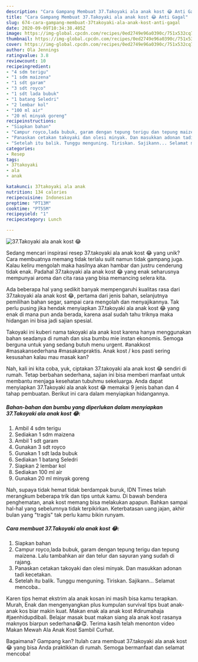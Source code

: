 ```yaml
---
description: "Cara Gampang Membuat 37.Takoyaki ala anak kost 😂 Anti Gagal"
title: "Cara Gampang Membuat 37.Takoyaki ala anak kost 😂 Anti Gagal"
slug: 674-cara-gampang-membuat-37takoyaki-ala-anak-kost-anti-gagal
date: 2020-09-09T10:34:38.405Z
image: https://img-global.cpcdn.com/recipes/0ed2749e96a0390c/751x532cq70/37takoyaki-ala-anak-kost-😂-foto-resep-utama.jpg
thumbnail: https://img-global.cpcdn.com/recipes/0ed2749e96a0390c/751x532cq70/37takoyaki-ala-anak-kost-😂-foto-resep-utama.jpg
cover: https://img-global.cpcdn.com/recipes/0ed2749e96a0390c/751x532cq70/37takoyaki-ala-anak-kost-😂-foto-resep-utama.jpg
author: Ola Jennings
ratingvalue: 3.8
reviewcount: 10
recipeingredient:
- "4 sdm terigu"
- "1 sdm maizena"
- "1 sdt garam"
- "3 sdt royco"
- "1 sdt lada bubuk"
- "1 batang Seledri"
- "2 lembar kol"
- "100 ml air"
- "20 ml minyak goreng"
recipeinstructions:
- "Siapkan bahan"
- "Campur royco,lada bubuk, garam dengan tepung terigu dan tepung maizena. Lalu tambahkan air dan telur dan sayuran yang sudah di rajang."
- "Panaskan cetakan takoyaki dan olesi minyak. Dan masukkan adonan tadi kecetakan."
- "Setelah itu balik. Tunggu menguning. Tiriskan. Sajikann... Selamat mencoba.."
categories:
- Resep
tags:
- 37takoyaki
- ala
- anak

katakunci: 37takoyaki ala anak 
nutrition: 134 calories
recipecuisine: Indonesian
preptime: "PT13M"
cooktime: "PT55M"
recipeyield: "1"
recipecategory: Lunch

---
```



![37.Takoyaki ala anak kost 😂](https://img-global.cpcdn.com/recipes/0ed2749e96a0390c/751x532cq70/37takoyaki-ala-anak-kost-😂-foto-resep-utama.jpg)

Sedang mencari inspirasi resep 37.takoyaki ala anak kost 😂 yang unik? Cara membuatnya memang tidak terlalu sulit namun tidak gampang juga. Kalau keliru mengolah maka hasilnya akan hambar dan justru cenderung tidak enak. Padahal 37.takoyaki ala anak kost 😂 yang enak seharusnya mempunyai aroma dan cita rasa yang bisa memancing selera kita.

Ada beberapa hal yang sedikit banyak mempengaruhi kualitas rasa dari 37.takoyaki ala anak kost 😂, pertama dari jenis bahan, selanjutnya pemilihan bahan segar, sampai cara mengolah dan menyajikannya. Tak perlu pusing jika hendak menyiapkan 37.takoyaki ala anak kost 😂 yang enak di mana pun anda berada, karena asal sudah tahu triknya maka hidangan ini bisa jadi sajian spesial.

Takoyaki ini kuberi nama takoyaki ala anak kost karena hanya menggunakan bahan seadanya di rumah dan sisa bumbu mie instan ekonomis. Semoga berguna untuk yang sedang butuh menu urgent. #anakkost #masakansederhana #masakanpraktis. Anak kost / kos pasti sering kesusahan kalau mau masak kan?


Nah, kali ini kita coba, yuk, ciptakan 37.takoyaki ala anak kost 😂 sendiri di rumah. Tetap berbahan sederhana, sajian ini bisa memberi manfaat untuk membantu menjaga kesehatan tubuhmu sekeluarga. Anda dapat menyiapkan 37.Takoyaki ala anak kost 😂 memakai 9 jenis bahan dan 4 tahap pembuatan. Berikut ini cara dalam menyiapkan hidangannya.

<!--inarticleads1-->

##### Bahan-bahan dan bumbu yang diperlukan dalam menyiapkan 37.Takoyaki ala anak kost 😂:

1. Ambil 4 sdm terigu
1. Sediakan 1 sdm maizena
1. Ambil 1 sdt garam
1. Gunakan 3 sdt royco
1. Gunakan 1 sdt lada bubuk
1. Sediakan 1 batang Seledri
1. Siapkan 2 lembar kol
1. Sediakan 100 ml air
1. Gunakan 20 ml minyak goreng


Nah, supaya tidak hemat tidak berdampak buruk, IDN Times telah merangkum beberapa trik dan tips untuk kamu. Di bawah bendera penghematan, anak kost memang bisa melakukan apapun. Bahkan sampai hal-hal yang sebelumnya tidak terpikirkan. Keterbatasan uang jajan, akhir bulan yang &#34;tragis&#34; tak perlu kamu bikin runyam. 

<!--inarticleads2-->

##### Cara membuat 37.Takoyaki ala anak kost 😂:

1. Siapkan bahan
1. Campur royco,lada bubuk, garam dengan tepung terigu dan tepung maizena. Lalu tambahkan air dan telur dan sayuran yang sudah di rajang.
1. Panaskan cetakan takoyaki dan olesi minyak. Dan masukkan adonan tadi kecetakan.
1. Setelah itu balik. Tunggu menguning. Tiriskan. Sajikann... Selamat mencoba..


Karen tips hemat ekstrim ala anak kosan ini masih bisa kamu terapkan. Murah, Enak dan mengenyangkan plus kumpulan survival tips buat anak-anak kos biar makin kuat. Makan enak ala anak kost #dirumahaja #jaenhidupdibali. Belajar masak buat makan siang ala anak kost rasanya maknyos biarpun sederhana😂😋. Terima kasih telah menonton video Makan Mewah Ala Anak Kost Sambil Curhat. 

Bagaimana? Gampang kan? Itulah cara membuat 37.takoyaki ala anak kost 😂 yang bisa Anda praktikkan di rumah. Semoga bermanfaat dan selamat mencoba!
